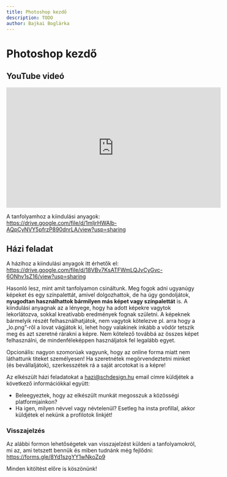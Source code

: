 ```yaml
---
title: Photoshop kezdő
description: TODO
author: Bajkai Boglárka
---
```


# Photoshop kezdő

## YouTube videó

<div class="youtube-16-9">
    <iframe width="560" height="315" src="https://www.youtube-nocookie.com/embed/OvSf3YzcY3Y" title="YouTube video player" frameborder="0" allow="accelerometer; autoplay; clipboard-write; encrypted-media; gyroscope; picture-in-picture" allowfullscreen></iframe>
</div>

A tanfolyamhoz a kiindulási anyagok: https://drive.google.com/file/d/1mIjrHWAlb-AQpCyNVY5pfrzP890dnrLA/view?usp=sharing

## Házi feladat

A házihoz a kiindulási anyagok itt érhetők el: https://drive.google.com/file/d/18VBv7KsATFWmLQJvCyGvc-6ONhv1sZ16/view?usp=sharing

Hasonló lesz, mint amit tanfolyamon csináltunk. Meg fogok adni ugyanúgy képeket és egy színpalettát, amivel dolgozhattok, de ha úgy gondoljátok, **nyugodtan használhattok bármilyen más képet vagy színpalettát** is. A kiindulási anyagnak az a lényege, hogy ha adott képekre vagytok lekorlátozva, sokkal kreatívabb eredmények fognak születni. A képeknek bármelyik részét felhasználhatjátok, nem vagytok kötelezve pl. arra hogy a „lo.png”-ről a lovat vágjátok ki, lehet hogy valakinek inkább a vödör tetszik meg és azt szeretné rárakni a képre. Nem kötelező továbbá az összes képet felhasználni, de mindenféleképpen használjatok fel legalább egyet.

Opcionális: nagyon szomorúak vagyunk, hogy az online forma miatt nem láthattunk titeket személyesen! Ha szeretnétek megörvendeztetni minket (és bevállaljátok), szerkesszétek rá a saját arcotokat is a képre!

Az elkészült házi feladatokat a hazi@schdesign.hu email címre küldjétek a következő információkkal együtt:

- Beleegyeztek, hogy az elkészült munkát megosszuk a közösségi platformjainkon?
- Ha igen, milyen névvel vagy névtelenül? Esetleg ha insta profillal, akkor küldjétek el nekünk a profilotok linkjét!

### Visszajelzés

Az alábbi formon lehetőségetek van visszajelzést küldeni a tanfolyamokról, mi az, ami tetszett bennük és miben tudnánk még fejlődni: https://forms.gle/8Yd1szgYY1wNkoZp9

Minden kitöltést előre is köszönünk!
